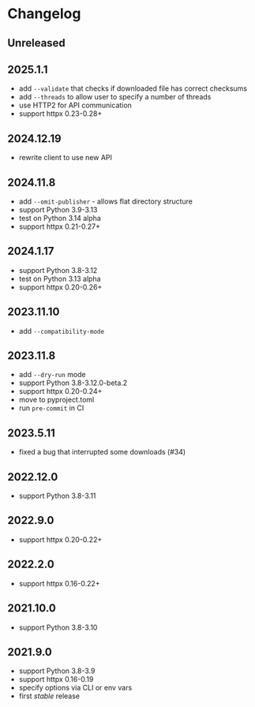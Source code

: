 # Changelog

## Unreleased

## 2025.1.1
* add `--validate` that checks if downloaded file has correct checksums
* add `--threads` to allow user to specify a number of threads
* use HTTP2 for API communication
* support httpx 0.23-0.28+

## 2024.12.19
* rewrite client to use new API

## 2024.11.8
* add `--omit-publisher` - allows flat directory structure
* support Python 3.9-3.13
* test on Python 3.14 alpha
* support httpx 0.21-0.27+

## 2024.1.17
* support Python 3.8-3.12
* test on Python 3.13 alpha
* support httpx 0.20-0.26+

## 2023.11.10
* add `--compatibility-mode`

## 2023.11.8
* add `--dry-run` mode
* support Python 3.8-3.12.0-beta.2
* support httpx 0.20-0.24+
* move to pyproject.toml
* run `pre-commit` in CI

## 2023.5.11
* fixed a bug that interrupted some downloads (#34)

## 2022.12.0
* support Python 3.8-3.11

## 2022.9.0
* support httpx 0.20-0.22+

## 2022.2.0
* support httpx 0.16-0.22+

## 2021.10.0
* support Python 3.8-3.10

## 2021.9.0
* support Python 3.8-3.9
* support httpx 0.16-0.19
* specify options via CLI or env vars
* first _stable_ release
